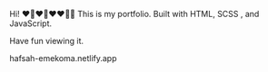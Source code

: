 
Hi! ❤💖❤💖❤❤💖💖
This is my portfolio. Built with HTML, SCSS , and JavaScript.

Have fun viewing it.

hafsah-emekoma.netlify.app
